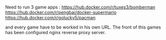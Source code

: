 Need to run 3 game apps :
https://hub.docker.com/r/tuxes3/bomberman
https://hub.docker.com/r/pengbai/docker-supermario
https://hub.docker.com/r/golucky5/pacman

and every game have to be worked in his own URL.
The front of this games has been configured nginx reverse proxy server.
